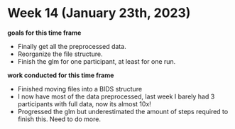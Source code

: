 # Week 14 (January 23th, 2023)

**goals for this time frame**
- Finally get all the preprocessed data.
- Reorganize the file structure.
- Finish the glm for one participant, at least for one run. 


**work conducted for this time frame**
- Finished moving files into a BIDS structure
- I now have most of the data preprocessed, last week I barely had 3 participants with full data, now its almost 10x!
- Progressed the glm but underestimated the amount of steps required to finish this. Need to do more. 